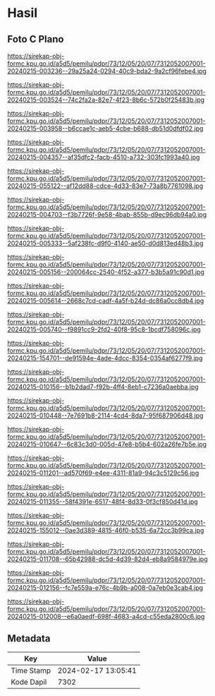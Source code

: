 # Hasil

## Foto C Plano

https://sirekap-obj-formc.kpu.go.id/a5d5/pemilu/pdpr/73/12/05/20/07/7312052007001-20240215-003236--29a25a24-0294-40c9-bda2-9a2cf96febe4.jpg

https://sirekap-obj-formc.kpu.go.id/a5d5/pemilu/pdpr/73/12/05/20/07/7312052007001-20240215-003524--74c2fa2a-82e7-4f23-8b6c-572b0f25483b.jpg

https://sirekap-obj-formc.kpu.go.id/a5d5/pemilu/pdpr/73/12/05/20/07/7312052007001-20240215-003958--b6ccae1c-aeb5-4cbe-b688-db51d0dfdf02.jpg

https://sirekap-obj-formc.kpu.go.id/a5d5/pemilu/pdpr/73/12/05/20/07/7312052007001-20240215-004357--af35dfc2-facb-4510-a732-303fc1993a40.jpg

https://sirekap-obj-formc.kpu.go.id/a5d5/pemilu/pdpr/73/12/05/20/07/7312052007001-20240215-055122--af12dd88-cdce-4d33-83e7-73a8b7761098.jpg

https://sirekap-obj-formc.kpu.go.id/a5d5/pemilu/pdpr/73/12/05/20/07/7312052007001-20240215-004703--f3b7726f-9e58-4bab-855b-d9ec96db94a0.jpg

https://sirekap-obj-formc.kpu.go.id/a5d5/pemilu/pdpr/73/12/05/20/07/7312052007001-20240215-005333--5af238fc-d9f0-4140-ae50-d0d813ed48b3.jpg

https://sirekap-obj-formc.kpu.go.id/a5d5/pemilu/pdpr/73/12/05/20/07/7312052007001-20240215-005156--200064cc-2540-4f52-a377-b3b5a91c90d1.jpg

https://sirekap-obj-formc.kpu.go.id/a5d5/pemilu/pdpr/73/12/05/20/07/7312052007001-20240215-005614--2668c7cd-cadf-4a5f-b24d-dc86a0cc8db4.jpg

https://sirekap-obj-formc.kpu.go.id/a5d5/pemilu/pdpr/73/12/05/20/07/7312052007001-20240215-005740--f9891cc9-2fd2-40f8-95c8-1bcdf758096c.jpg

https://sirekap-obj-formc.kpu.go.id/a5d5/pemilu/pdpr/73/12/05/20/07/7312052007001-20240215-154701--de91594e-4ade-4dcc-8354-0354af6277f9.jpg

https://sirekap-obj-formc.kpu.go.id/a5d5/pemilu/pdpr/73/12/05/20/07/7312052007001-20240215-010156--b1b2dad7-f92b-4ff4-8eb1-c7236a0aebba.jpg

https://sirekap-obj-formc.kpu.go.id/a5d5/pemilu/pdpr/73/12/05/20/07/7312052007001-20240215-010448--7e7691b8-2114-4cd4-8da7-95f687906d48.jpg

https://sirekap-obj-formc.kpu.go.id/a5d5/pemilu/pdpr/73/12/05/20/07/7312052007001-20240215-010647--6c83c3d0-005d-47e8-b5b4-602a26fe7b5e.jpg

https://sirekap-obj-formc.kpu.go.id/a5d5/pemilu/pdpr/73/12/05/20/07/7312052007001-20240215-011201--ad570f69-e4ee-4311-81a9-94c3c5129c56.jpg

https://sirekap-obj-formc.kpu.go.id/a5d5/pemilu/pdpr/73/12/05/20/07/7312052007001-20240215-011355--58f4391e-6517-48f4-8d33-0f3cf850d41d.jpg

https://sirekap-obj-formc.kpu.go.id/a5d5/pemilu/pdpr/73/12/05/20/07/7312052007001-20240215-155012--0ae3d389-4815-46f0-b535-6a72cc3b99ca.jpg

https://sirekap-obj-formc.kpu.go.id/a5d5/pemilu/pdpr/73/12/05/20/07/7312052007001-20240215-011708--65b42988-dc5d-4d39-82d4-eb8a9584979e.jpg

https://sirekap-obj-formc.kpu.go.id/a5d5/pemilu/pdpr/73/12/05/20/07/7312052007001-20240215-012156--fc7e559a-e76c-4b9b-a008-0a7eb0e3cab4.jpg

https://sirekap-obj-formc.kpu.go.id/a5d5/pemilu/pdpr/73/12/05/20/07/7312052007001-20240215-012008--e6a0aedf-698f-4683-a4cd-c55eda2800c6.jpg


## Metadata

| Key        | Value               |
| ---------- | ------------------- |
| Time Stamp | 2024-02-17 13:05:41 |
| Kode Dapil | 7302                |



